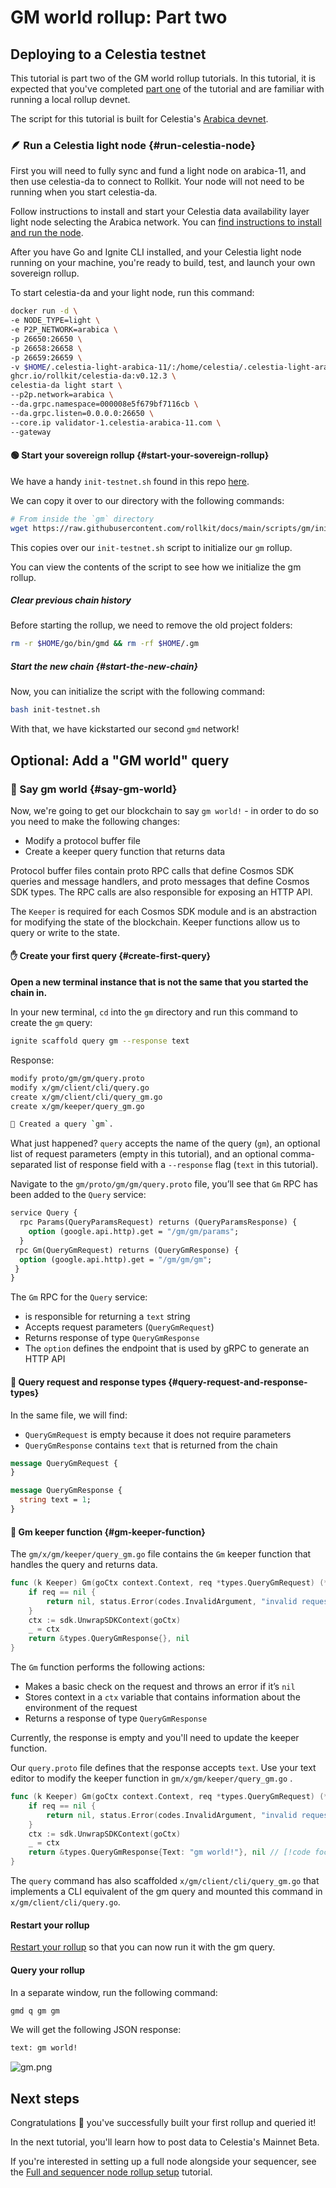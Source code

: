 # GM world rollup: Part two

## Deploying to a Celestia testnet

This tutorial is part two of the GM world rollup tutorials. In this tutorial,
it is expected that you've completed [part one](./gm-world.md) of
the tutorial and are familiar with running a local rollup devnet.

The script for this tutorial is built for Celestia's
[Arabica devnet](https://docs.celestia.org/nodes/arabica-devnet).

### 🪶 Run a Celestia light node {#run-celestia-node}

First you will need to fully sync and fund a light node
on arabica-11, and then use celestia-da to connect
to Rollkit. Your node will not need to be running
when you start celestia-da.

Follow instructions to install and start your Celestia data availability
layer light node selecting the Arabica network. You can
[find instructions to install and run the node](https://docs.celestia.org/nodes/light-node).

After you have Go and Ignite CLI installed, and your Celestia light
node running on your machine, you're ready to build, test, and launch your own
sovereign rollup.

To start celestia-da and your light node, run this command:

```bash
docker run -d \
-e NODE_TYPE=light \
-e P2P_NETWORK=arabica \
-p 26650:26650 \
-p 26658:26658 \
-p 26659:26659 \
-v $HOME/.celestia-light-arabica-11/:/home/celestia/.celestia-light-arabica-11/ \
ghcr.io/rollkit/celestia-da:v0.12.3 \
celestia-da light start \
--p2p.network=arabica \
--da.grpc.namespace=000008e5f679bf7116cb \
--da.grpc.listen=0.0.0.0:26650 \
--core.ip validator-1.celestia-arabica-11.com \
--gateway
```

#### 🟢 Start your sovereign rollup {#start-your-sovereign-rollup}

We have a handy `init-testnet.sh` found in this repo
[here](https://github.com/rollkit/docs/tree/main/scripts/gm).

We can copy it over to our directory with the following commands:

<!-- markdownlint-disable MD013 -->
```bash
# From inside the `gm` directory
wget https://raw.githubusercontent.com/rollkit/docs/main/scripts/gm/init-testnet.sh
```
<!-- markdownlint-enable MD013 -->

This copies over our `init-testnet.sh` script to initialize our
`gm` rollup.

You can view the contents of the script to see how we
initialize the gm rollup.

##### Clear previous chain history

Before starting the rollup, we need to remove the old project folders:

```bash
rm -r $HOME/go/bin/gmd && rm -rf $HOME/.gm
```

##### Start the new chain {#start-the-new-chain}

Now, you can initialize the script with the following command:

```bash
bash init-testnet.sh
```

With that, we have kickstarted our second `gmd` network!

## Optional: Add a "GM world" query

### 💬 Say gm world {#say-gm-world}

Now, we're going to get our blockchain to say `gm world!` - in order to do so
you need to make the following changes:

* Modify a protocol buffer file
* Create a keeper query function that returns data

Protocol buffer files contain proto RPC calls that define Cosmos SDK queries
and message handlers, and proto messages that define Cosmos SDK types. The RPC
calls are also responsible for exposing an HTTP API.

The `Keeper` is required for each Cosmos SDK module and is an abstraction for
modifying the state of the blockchain. Keeper functions allow us to query or
write to the state.

#### ✋ Create your first query {#create-first-query}

**Open a new terminal instance that is not the
same that you started the chain in.**

In your new terminal, `cd` into the `gm` directory and run this command
to create the `gm` query:

```bash
ignite scaffold query gm --response text
```

Response:

```bash
modify proto/gm/gm/query.proto
modify x/gm/client/cli/query.go
create x/gm/client/cli/query_gm.go
create x/gm/keeper/query_gm.go

🎉 Created a query `gm`.
```

What just happened? `query` accepts the name of the query (`gm`), an optional
list of request parameters (empty in this tutorial), and an optional
comma-separated list of response field with a `--response` flag (`text` in this
tutorial).

Navigate to the `gm/proto/gm/gm/query.proto` file, you’ll see that `Gm` RPC has
been added to the `Query` service:

```proto title="gm/proto/gm/gm/query.proto"
service Query {
  rpc Params(QueryParamsRequest) returns (QueryParamsResponse) {
    option (google.api.http).get = "/gm/gm/params";
  }
 rpc Gm(QueryGmRequest) returns (QueryGmResponse) {
  option (google.api.http).get = "/gm/gm/gm";
 }
}
```

The `Gm` RPC for the `Query` service:

* is responsible for returning a `text` string
* Accepts request parameters (`QueryGmRequest`)
* Returns response of type `QueryGmResponse`
* The `option` defines the endpoint that is used by gRPC to generate an HTTP API

#### 📨 Query request and response types {#query-request-and-response-types}

In the same file, we will find:

* `QueryGmRequest` is empty because it does not require parameters
* `QueryGmResponse` contains `text` that is returned from the chain

```proto title="gm/proto/gm/gm/query.proto"
message QueryGmRequest {
}

message QueryGmResponse {
  string text = 1;
}
```

#### 👋 Gm keeper function {#gm-keeper-function}

The `gm/x/gm/keeper/query_gm.go` file contains the `Gm` keeper function that
handles the query and returns data.

<!-- markdownlint-disable MD013 -->
<!-- markdownlint-disable MD010 -->
```go title="gm/x/gm/keeper/query_gm.go"
func (k Keeper) Gm(goCtx context.Context, req *types.QueryGmRequest) (*types.QueryGmResponse, error) {
	if req == nil {
		return nil, status.Error(codes.InvalidArgument, "invalid request")
	}
	ctx := sdk.UnwrapSDKContext(goCtx)
	_ = ctx
	return &types.QueryGmResponse{}, nil
}
```
<!-- markdownlint-enable MD010 -->
<!-- markdownlint-enable MD013 -->

The `Gm` function performs the following actions:

* Makes a basic check on the request and throws an error if it’s `nil`
* Stores context in a `ctx` variable that contains information about the
environment of the request
* Returns a response of type `QueryGmResponse`

Currently, the response is empty and you'll need to update the keeper function.

Our `query.proto` file defines that the response accepts `text`. Use your text
editor to modify the keeper function in `gm/x/gm/keeper/query_gm.go` .

<!-- markdownlint-disable MD013 -->
<!-- markdownlint-disable MD010 -->
```go title="gm/x/gm/keeper/query_gm.go"
func (k Keeper) Gm(goCtx context.Context, req *types.QueryGmRequest) (*types.QueryGmResponse, error) {
	if req == nil {
		return nil, status.Error(codes.InvalidArgument, "invalid request")
	}
	ctx := sdk.UnwrapSDKContext(goCtx)
	_ = ctx
	return &types.QueryGmResponse{Text: "gm world!"}, nil // [!code focus]
}
```
<!-- markdownlint-enable MD010 -->
<!-- markdownlint-enable MD013 -->

The `query` command has also scaffolded
`x/gm/client/cli/query_gm.go` that
implements a CLI equivalent of the gm query and mounted this command in
`x/gm/client/cli/query.go`.

#### Restart your rollup

[Restart your rollup](./restart-rollup.md)
so that you can now run it with the gm query.

#### Query your rollup

In a separate window, run the following command:

```bash
gmd q gm gm
```

We will get the following JSON response:

```bash
text: gm world!
```

![gm.png](/gm/gm.png)

## Next steps

Congratulations 🎉 you've successfully built your first rollup and queried it!

In the next tutorial, you'll learn how to post data to Celestia's
Mainnet Beta.

If you're interested in setting up a full node alongside your sequencer,
see the [Full and sequencer node rollup setup](./full-and-sequencer-node) tutorial.
